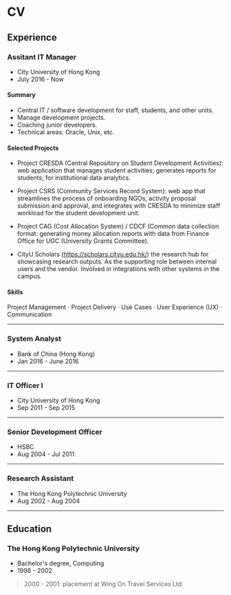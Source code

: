# CV

## Experience

### Assitant IT Manager
- City University of Hong Kong
- July 2016 - Now

#### Summary
- Central IT / software development for staff, students, and other units.
- Manage development projects.
- Coaching junior developers.
- Technical areas: Oracle, Unix, etc.

#### Selected Projects

- Project CRESDA (Central Repository on Student Development Activities): web application that manages student activities; generates reports for students; for institutional data analytics. 

- Project CSRS (Community Services Record System): web app that streamlines the process of onboarding NGOs, activity proposal submission and approval, and integrates with CRESDA to minimize staff workload for the student development unit. 

- Project CAG (Cost Allocation System) / CDCF (Common data collection format: generating money allocation reports with data from Finance Office for UGC (University Grants Committee).

- CityU Scholars (https://scholars.cityu.edu.hk/) the research hub for showcasing research outputs. As the supporting role between internal users and the vendor. Involved in integrations with other systems in the campus.

#### Skills
Project Management · Project Delivery · Use Cases · User Experience (UX) · Communication

---

### System Analyst
- Bank of China (Hong Kong)
- Jan 2016 - June 2016

---

### IT Officer I
- City University of Hong Kong
- Sep 2011 - Sep 2015

---

### Senior Development Officer
- HSBC
- Aug 2004 - Jul 2011

---

### Research Assistant
- The Hong Kong Polytechnic University
- Aug 2002 - Aug 2004

---

## Education 

### The Hong Kong Polytechnic University
- Bachelor's degree, Computing
- 1998 - 2002
> 2000 - 2001: placement at Wing On Travel Services Ltd

